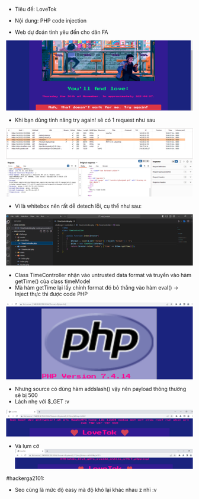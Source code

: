 - Tiêu đề: LoveTok
- Nội dung: PHP code injection

- Web dự đoán tình yêu đến cho dân FA

![Alt text](<../image/2.1.png>)

- Khi bạn dùng tính năng try again! sẽ có 1 request như sau 

![Alt text](<../image/2.4.png>)

- Vì là whitebox nên rất dễ detech lỗi, cụ thể như sau:

![Alt text](<../image/2.3.png>)
- Class TimeController nhận vào untrusted data format và truyền vào hàm getTime() của class timeModel
- Mà hàm getTime lại lấy chính format đó bỏ thẳng vào hàm eval()
-> Inject thực thi được code PHP 

![Alt text](<../image/2.5.png>)

- Nhưng source có dùng hàm addslash() vậy nên payload thông thường sẽ bị 500
- Lách nhẹ với $_GET :v 

![Alt text](<../image/2.6.png>)
- Và lụm cờ 
![Alt text](<../image/2.7.png>)

#hackerga2101:
- Seo cùng là mức độ easy mà độ khó lại khác nhau z nhỉ :v 